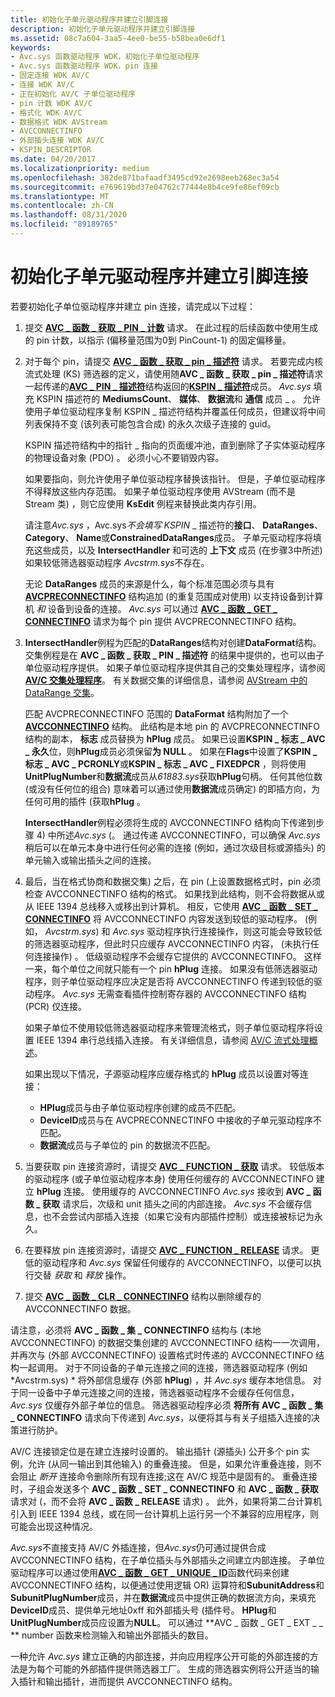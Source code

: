 ```yaml
---
title: 初始化子单元驱动程序并建立引脚连接
description: 初始化子单元驱动程序并建立引脚连接
ms.assetid: 08c7a604-3aa5-4ee0-be55-b58bea0e6df1
keywords:
- Avc.sys 函数驱动程序 WDK，初始化子单位驱动程序
- Avc.sys 函数驱动程序 WDK，pin 连接
- 固定连接 WDK AV/C
- 连接 WDK AV/C
- 正在初始化 AV/C 子单位驱动程序
- pin 计数 WDK AV/C
- 格式化 WDK AV/C
- 数据格式 WDK AVStream
- AVCCONNECTINFO
- 外部插头连接 WDK AV/C
- KSPIN_DESCRIPTOR
ms.date: 04/20/2017
ms.localizationpriority: medium
ms.openlocfilehash: 382de871bafaadf3495cd92e2698eeb268ec3a54
ms.sourcegitcommit: e769619bd37e04762c77444e8b4ce9fe86ef09cb
ms.translationtype: MT
ms.contentlocale: zh-CN
ms.lasthandoff: 08/31/2020
ms.locfileid: "89189765"
---
```

# <a name="initializing-a-subunit-driver-and-establishing-pin-connections"></a>初始化子单元驱动程序并建立引脚连接


若要初始化子单位驱动程序并建立 pin 连接，请完成以下过程：

1.  提交 [**AVC \_ 函数 \_ 获取 \_ PIN \_ 计数**](./avc-function-get-pin-count.md) 请求。 在此过程的后续函数中使用生成的 pin 计数，以指示 (偏移量范围为0到 PinCount-1) 的固定偏移量。

2.  对于每个 pin，请提交 [**AVC \_ 函数 \_ 获取 \_ pin \_ 描述符**](./avc-function-get-pin-descriptor.md) 请求。 若要完成内核流式处理 (KS) 筛选器的定义，请使用随**AVC \_ 函数 \_ 获取 \_ pin \_ 描述符**请求一起传递的[**AVC \_ PIN \_ 描述符**](/windows-hardware/drivers/ddi/avc/ns-avc-_avc_pin_descriptor)结构返回的[**KSPIN \_ 描述符**](/windows-hardware/drivers/ddi/ks/ns-ks-kspin_descriptor)成员。 *Avc.sys* 填充 KSPIN 描述符的 **MediumsCount**、 **媒体**、 **数据流**和 **通信** 成员 \_ 。 允许使用子单位驱动程序复制 KSPIN \_ 描述符结构并覆盖任何成员，但建议将中间列表保持不变 (该列表可能包含合成) 的永久次级子连接的 guid。

    KSPIN 描述符结构中的指针 \_ 指向的页面缓冲池，直到删除了子实体驱动程序的物理设备对象 (PDO) 。 必须小心不要销毁内容。

    如果要指向，则允许使用子单位驱动程序替换该指针。 但是，子单位驱动程序不得释放这些内存范围。 如果子单位驱动程序使用 AVStream (而不是 Stream 类) ，则它应使用 **KsEdit** 例程来替换此类内存引用。

    请注意*Avc.sys* ，Avc.sys*不会填写 KSPIN* \_ 描述符的**接口**、 **DataRanges**、 **Category**、 **Name**或**ConstrainedDataRanges**成员。 子单元驱动程序将填充这些成员，以及 **IntersectHandler** 和可选的 **上下文** 成员 (在步骤3中所述) 如果较低筛选器驱动程序 *Avcstrm.sys*不存在。

    无论 **DataRanges** 成员的来源是什么，每个标准范围必须与具有 [**AVCPRECONNECTINFO**](/windows-hardware/drivers/ddi/avc/ns-avc-_avcpreconnectinfo) 结构追加 (的重复范围成对使用) 以支持设备到计算机 *和* 设备到设备的连接。 *Avc.sys* 可以通过 [**AVC \_ 函数 \_ GET \_ CONNECTINFO**](./avc-function-get-connectinfo.md) 请求为每个 pin 提供 AVCPRECONNECTINFO 结构。

3.  **IntersectHandler**例程为匹配的**DataRanges**结构对创建**DataFormat**结构。 交集例程是在 **AVC \_ 函数 \_ 获取 \_ PIN \_ 描述符** 的结果中提供的，也可以由子单位驱动程序提供。 如果子单位驱动程序提供其自己的交集处理程序，请参阅 [**AV/C 交集处理程序**](/windows-hardware/drivers/ddi/avc/nc-avc-pfnavcintersecthandler)。 有关数据交集的详细信息，请参阅 [AVStream 中的 DataRange 交集](data-range-intersections-in-avstream.md)。

    匹配 AVCPRECONNECTINFO 范围的 **DataFormat** 结构附加了一个 [**AVCCONNECTINFO**](/windows-hardware/drivers/ddi/avc/ns-avc-_avcconnectinfo) 结构。 此结构是本地 pin 的 AVCPRECONNECTINFO 结构的副本， **标志** 成员替换为 **hPlug** 成员。 如果已设置**KSPIN \_ 标志 \_ AVC \_ 永久**位，则**hPlug**成员必须保留**为 NULL** 。 如果在**Flags**中设置了**KSPIN \_ 标志 \_ AVC \_ PCRONLY**或**KSPIN \_ 标志 \_ AVC \_ FIXEDPCR** ，则将使用**UnitPlugNumber**和**数据流**成员从*61883.sys*获取**hPlug**句柄。 任何其他位数 (或没有任何位的组合) 意味着可以通过使用**数据流**成员确定) 的即插方向，为任何可用的插件 (获取**hPlug** 。

    **IntersectHandler**例程必须将生成的 AVCCONNECTINFO 结构向下传递到步骤 4) 中所述*Avc.sys* (。 通过传递 AVCCONNECTINFO，可以确保 *Avc.sys* 稍后可以在单元本身中进行任何必需的连接 (例如，通过次级目标或源插头) 的单元输入或输出插头之间的连接。

4.  最后，当在格式协商和数据交集) 之后，在 pin (上设置数据格式时，pin 必须检查 AVCCONNECTINFO 结构的格式。 如果找到此结构，则不会将数据从或从 IEEE 1394 总线移入或移出到计算机。 相反，它使用 [**AVC \_ 函数 \_ SET \_ CONNECTINFO**](./avc-function-set-connectinfo.md) 将 AVCCONNECTINFO 内容发送到较低的驱动程序。  (例如， *Avcstrm.sys*) 和 *Avc.sys* 驱动程序执行连接操作，则这可能会导致较低的筛选器驱动程序，但此时只应缓存 AVCCONNECTINFO 内容， (未执行任何连接操作) 。 低级驱动程序不会缓存它提供的 AVCCONNECTINFO。 这样一来，每个单位之间就只能有一个 pin **hPlug** 连接。 如果没有低筛选器驱动程序，则子单位驱动程序应决定是否将 AVCCONNECTINFO 传递到较低的驱动程序。 *Avc.sys* 无需查看插件控制寄存器的 AVCCONNECTINFO 结构 (PCR) 仅连接。

    如果子单位不使用较低筛选器驱动程序来管理流格式，则子单位驱动程序将设置 IEEE 1394 串行总线插入连接。 有关详细信息，请参阅 [AV/C 流式处理概述](av-c-streaming-overview.md)。

    如果出现以下情况，子源驱动程序应缓存格式的 **hPlug** 成员以设置对等连接：

    -   **HPlug**成员与由子单位驱动程序创建的成员不匹配。
    -   **DeviceID**成员与在 AVCPRECONNECTINFO 中接收的子单元驱动程序不匹配。
    -   **数据流**成员与子单位的 pin 的数据流不匹配。

5.  当要获取 pin 连接资源时，请提交 [**AVC \_ FUNCTION \_ 获取**](./avc-function-acquire.md) 请求。 较低版本的驱动程序 (或子单位驱动程序本身) 使用任何缓存的 AVCCONNECTINFO 建立 **hPlug** 连接。 使用缓存的 AVCCONNECTINFO *Avc.sys* 接收到 **AVC \_ 函数 \_ 获取** 请求后，次级和 unit 插头之间的内部连接。 *Avc.sys* 不会缓存信息，也不会尝试内部插入连接（如果它没有内部插件控制）或连接被标记为永久。

6.  在要释放 pin 连接资源时，请提交 [**AVC \_ FUNCTION \_ RELEASE**](./avc-function-release.md) 请求。 更低的驱动程序和 *Avc.sys* 保留任何缓存的 AVCCONNECTINFO，以便可以执行交替 *获取* 和 *释放* 操作。

7.  提交 [**AVC \_ 函数 \_ CLR \_ CONNECTINFO**](./avc-function-clr-connectinfo.md) 结构以删除缓存的 AVCCONNECTINFO 数据。

请注意，必须将 **AVC \_ 函数 \_ 集 \_ CONNECTINFO** 结构与 (本地 AVCCONNECTINFO) 的数据交集创建的 AVCCONNECTINFO 结构一一次调用，并再次与 (外部 AVCCONNECTINFO) 设置格式时传递的 AVCCONNECTINFO 结构一起调用。 对于不同设备的子单元连接之间的连接，筛选器驱动程序 (例如 *Avcstrm.sys) * 将外部信息缓存 (外部 **hPlug**) ，并 *Avc.sys* 缓存本地信息。 对于同一设备中子单元连接之间的连接，筛选器驱动程序不会缓存任何信息， *Avc.sys* 仅缓存外部子单位的信息。 筛选器驱动程序必须 **将所有 AVC \_ 函数 \_ 集 \_ CONNECTINFO** 请求向下传递到 *Avc.sys*，以便将其与有关子组插入连接的决策进行防护。

AV/C 连接锁定位是在建立连接时设置的。 输出插针 (源插头) 公开多个 pin 实例，允许 (从同一输出到其他输入) 的重叠连接。 但是，如果允许重叠连接，则不会阻止 *断开* 连接命令删除所有现有连接;这在 AV/C 规范中是固有的。 重叠连接时，子组会发送多个 **AVC \_ 函数 \_ SET \_ CONNECTINFO** 和 **AVC \_ 函数 \_ 获取** 请求对 (，而不会将 **AVC \_ 函数 \_ RELEASE** 请求) 。 此外，如果将第二台计算机引入到 IEEE 1394 总线，或在同一台计算机上运行另一个不兼容的应用程序，则可能会出现这种情况。

*Avc.sys*不直接支持 AV/C 外插连接，但*Avc.sys*仍可通过提供合成 AVCCONNECTINFO 结构，在子单位插头与外部插头之间建立内部连接。 子单位驱动程序可以通过使用[**AVC \_ 函数 \_ GET \_ UNIQUE \_ ID**](./avc-function-get-unique-id.md)函数代码来创建 AVCCONNECTINFO 结构，以便通过使用逻辑 OR) 运算符和**SubunitAddress**和**SubunitPlugNumber**成员，并在**数据流**成员中提供正确的数据流方向，来填充**DeviceID**成员、提供单元地址0xff 和外部插头号 (插件号。 **HPlug**和**UnitPlugNumber**成员应设置为**NULL**。 可以通过 **AVC \_ 函数 \_ GET \_ EXT \_ \_ ** number 函数来检测输入和输出外部插头的数目。

一种允许 *Avc.sys* 建立正确的内部连接，并向应用程序公开可能的外部连接的方法是为每个可能的外部插件提供筛选器工厂。 生成的筛选器实例将公开适当的输入插针和输出插针，进而提供 AVCCONNECTINFO 结构。

 

